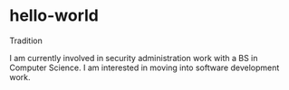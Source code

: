 # hello-world
Tradition

I am currently involved in security administration work with a BS in Computer Science. I am interested in moving into software development work.
